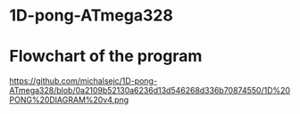 # 1D-pong-ATmega328

# Flowchart of the program

https://github.com/michalsejc/1D-pong-ATmega328/blob/0a2109b52130a6236d13d546268d336b70874550/1D%20PONG%20DIAGRAM%20v4.png
